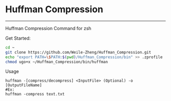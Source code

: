 # Huffman Compression
***

Huffman Compression Command for zsh

Get Started:

```Bash
cd ~
git clone https://github.com/Weile-Zheng/Huffman_Compression.git
echo "export PATH=\$PATH:$(pwd)/Huffman_Compression/bin" >> .zprofile
chmod ugo+x ~/Huffman_Compression/bin/huffman 

```

Usage
```
huffman -[compress/decompress] <InputFile> (Optional) -o [OutputFileName]
#Ex:
huffman -compress text.txt
```

